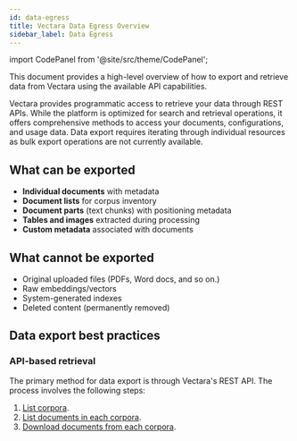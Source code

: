 ```yaml
---
id: data-egress
title: Vectara Data Egress Overview
sidebar_label: Data Egress
---
```


import CodePanel from '@site/src/theme/CodePanel';

This document provides a high-level overview of how to export and retrieve 
data from Vectara using the available API capabilities.

Vectara provides programmatic access to retrieve your data through REST APIs. 
While the platform is optimized for search and retrieval operations, it offers 
comprehensive methods to access your documents, configurations, and usage 
data. Data export requires iterating through individual resources as bulk export operations are not currently available.


## What can be exported

- **Individual documents** with metadata
- **Document lists** for corpus inventory
- **Document parts** (text chunks) with positioning metadata
- **Tables and images** extracted during processing
- **Custom metadata** associated with documents

## What cannot be exported
- Original uploaded files (PDFs, Word docs, and so on.)
- Raw embeddings/vectors
- System-generated indexes
- Deleted content (permanently removed)

## Data export best practices

### API-based retrieval

The primary method for data export is through Vectara's REST API. The process 
involves the following steps:
1. [List corpora](/docs/rest-api/list-corpora).
2. [List documents in each corpora](/docs/rest-api/list-corpus-documents).
3. [Download documents from each corpora](/docs/rest-api/get-corpus-document).
